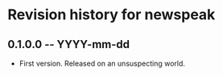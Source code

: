 # Revision history for newspeak

## 0.1.0.0 -- YYYY-mm-dd

* First version. Released on an unsuspecting world.
